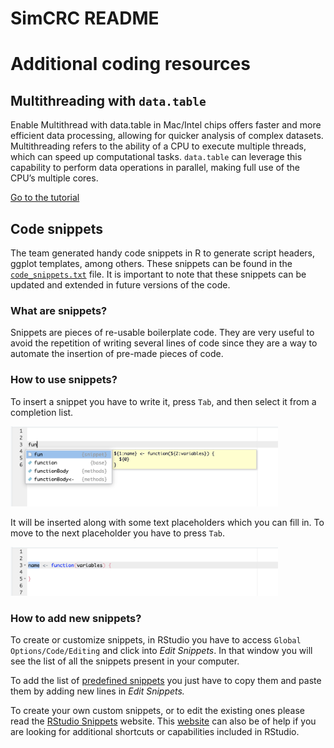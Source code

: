 # SimCRC README


<!-- 
&#10;**Here are some ideas to get you started:**
🙋‍♀️ A short introduction - what is your organization all about?
🌈 Contribution guidelines - how can the community get involved?
👩‍💻 Useful resources - where can the community find your docs? Is there anything else the community should know?
🍿 Fun facts - what does your team eat for breakfast?
🧙 Remember, you can do mighty things with the power of 
[Markdown](https://docs.github.com/github/writing-on-github/getting-started-with-writing-and-formatting-on-github/basic-writing-and-formatting-syntax) 
-->
<!-- 
To render the quarto document as an .md file you need to execute the following command in the *terminal*:
- quarto render profile/README.qmd 
-->

# Additional coding resources

## Multithreading with `data.table`

Enable Multithread with data.table in Mac/Intel chips offers faster and
more efficient data processing, allowing for quicker analysis of complex
datasets. Multithreading refers to the ability of a CPU to execute
multiple threads, which can speed up computational tasks. `data.table`
can leverage this capability to perform data operations in parallel,
making full use of the CPU’s multiple cores.

[Go to the tutorial](multithread/multithread.pdf)

## Code snippets

The team generated handy code snippets in R to generate script headers,
ggplot templates, among others. These snippets can be found in the
[`code_snippets.txt`](https://github.com/SimCRC/.github/blob/main/code_snippets.txt)
file. It is important to note that these snippets can be updated and
extended in future versions of the code.

### What are snippets?

Snippets are pieces of re-usable boilerplate code. They are very useful
to avoid the repetition of writing several lines of code since they are
a way to automate the insertion of pre-made pieces of code.

### How to use snippets?

To insert a snippet you have to write it, press `Tab`, and then select
it from a completion list.

<img src="figs/snippet_1.png" style="width:85.0%"
data-fig-align="center" alt="Snippet autocompletion list." />

It will be inserted along with some text placeholders which you can fill
in. To move to the next placeholder you have to press `Tab`.

<img src="figs/snippet_2.png" style="width:85.0%"
data-fig-align="center"
alt="Switch between snippet placeholders by pressing `Tab`." />

### How to add new snippets?

To create or customize snippets, in RStudio you have to access
`Global Options/Code/Editing` and click into *Edit Snippets*. In that
window you will see the list of all the snippets present in your
computer.

To add the list of [predefined
snippets](https://github.com/SimCRC/.github/blob/main/code_snippets.txt)
you just have to copy them and paste them by adding new lines in *Edit
Snippets.*

To create your own custom snippets, or to edit the existing ones please
read the [RStudio
Snippets](https://rstudio.github.io/rstudio-extensions/rstudio_snippets.html)
website. This
[website](https://www.hertiecodingclub.com/events/07_shorcuts_r/) can
also be of help if you are looking for additional shortcuts or
capabilities included in RStudio.
